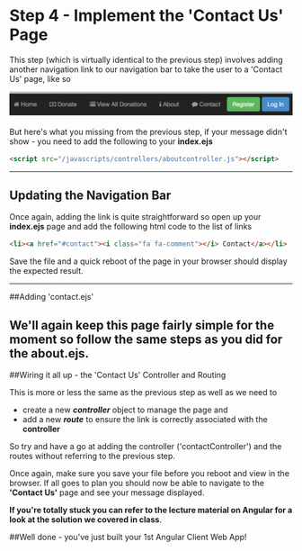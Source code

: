 # Step 4 - Implement the 'Contact Us' Page

This step (which is virtually identical to the previous step) involves adding another navigation link to our navigation bar to take the user to a 'Contact Us' page, like so

![](../images/navbar.lab1.v3.png)

But here's what you missing from the previous step, if your message didn't show - you need to add the following to your **index.ejs**


```html
<script src="/javascripts/controllers/aboutcontroller.js"></script>
```
---

## Updating the Navigation Bar

Once again, adding the link is quite straightforward so open up your **index.ejs** page and add the following html code to the list of links

```html
<li><a href="#contact"><i class="fa fa-comment"></i> Contact</a></li>

```
Save the file and a quick reboot of the page in your browser should display the expected result.

---

##Adding 'contact.ejs'

We'll again keep this page fairly simple for the moment so follow the same steps as you did for the **about.ejs**.
---

##Wiring it all up - the 'Contact Us' Controller and Routing

This is more or less the same as the previous step as well as we need to  

* create a new ***controller*** object to manage the page and
* add a new ***route*** to ensure the link is correctly associated with the **controller**

So try and have a go at adding the controller ('contactController') and the routes without referring to the previous step. 

Once again, make sure you save your file before you reboot and view in the browser. If all goes to plan you should now be able to navigate to the **'Contact Us'** page and see your message displayed.

**If you're totally stuck you can refer to the lecture material on Angular for a look at the solution we covered in class**.

##Well done - you've just built your 1st Angular Client Web App!



